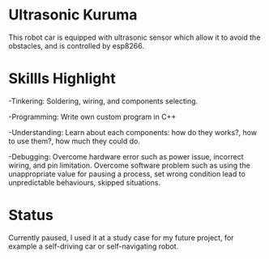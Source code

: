 # Ultrasonic Kuruma
This robot car is equipped with ultrasonic sensor which allow it to avoid the obstacles, and is controlled by esp8266.

# Skillls Highlight

-Tinkering: Soldering, wiring, and components selecting.

-Programming: Write own custom program in C++

-Understanding: Learn about each components: how do they works?, how to use them?, how much they could do.

-Debugging: Overcome hardware error such as power issue, incorrect wiring, and pin limitation. Overcome software problem such as using the unappropriate value for pausing a process, set wrong condition lead to unpredictable behaviours, skipped situations.

# Status

Currently paused,  I used it at a study case for my future project, for example a self-driving car or self-navigating robot.
